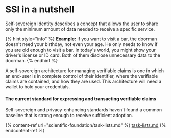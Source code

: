 # SSI in a nutshell



Self-sovereign Identity describes a concept that allows the user to share only the minimum amount of data needed to receive a specific service.

{% hint style="info" %}
**Example:** If you want to visit a bar, the doorman doesn't need your birthday, not even your age. He only needs to know if you are old enough to visit a bar. In today's world, you might show your driver's license or ID card. Both of them disclose unnecessary data to the doorman.
{% endhint %}

A self-sovereign architecture for managing verifiable claims is one in which an end-user is in complete control of their identifier, where the verifiable claims are contained, and how they are used. This architecture will need a wallet to hold your credentials.

#### The current standard for expressing and transacting verifiable claims&#x20;

Self-sovereign and privacy-enhancing standards haven't found a common baseline that is strong enough to receive sufficient adoption.

{% content-ref url="scientific-foundation/task-lists.md" %}
[task-lists.md](scientific-foundation/task-lists.md)
{% endcontent-ref %}
